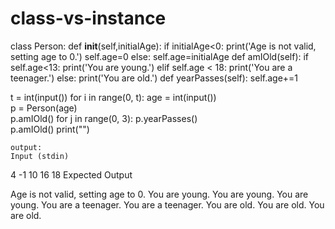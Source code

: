 # class-vs-instance
class Person:
    def __init__(self,initialAge):
        if initialAge<0:
            print('Age is not valid, setting age to 0.')
            self.age=0
        else:
            self.age=initialAge
    def amIOld(self):
        if self.age<13:
            print('You are young.')
        elif self.age < 18:
            print('You are a teenager.')
        else:
            print('You are old.')
    def yearPasses(self):
        self.age+=1
        

t = int(input())
for i in range(0, t):
    age = int(input())         
    p = Person(age)  
    p.amIOld()
    for j in range(0, 3):
        p.yearPasses()       
    p.amIOld()
    print("")
    
    output:
    Input (stdin)

4
-1
10
16
18
Expected Output

Age is not valid, setting age to 0.
You are young.
You are young.
You are young.
You are a teenager.
You are a teenager.
You are old.
You are old.
You are old.
